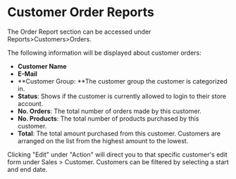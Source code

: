 Customer Order Reports
======================

The Order Report section can be accessed under Reports>Customers>Orders.

The following information will be displayed about customer orders:

- **Customer Name**
- **E-Mail**
- **Customer Group: **The customer group the customer is categorized in.
- **Status**: Shows if the customer is currently allowed to login to their store account.
- **No. Orders**: The total number of orders made by this customer.
- **No. Products**: The total number of products purchased by this customer.
- **Total**: The total amount purchased from this customer. Customers are arranged on the list from the highest amount to the lowest.

Clicking "Edit" under "Action" will direct you to that specific customer's edit form under Sales > Customer. Customers can be filtered by selecting a start and end date.